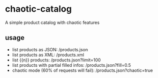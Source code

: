 # chaotic-catalog

A simple product catalog with chaotic features


## usage

- list products as JSON: /products.json
- list products as XML: /products.xml
- list {{n}} products: /products.json?limit=100
- list products with partial filled infos: /products.json?fill=0.5
- chaotic mode (60% of requests will fail):  /products.json?chaotic=true
